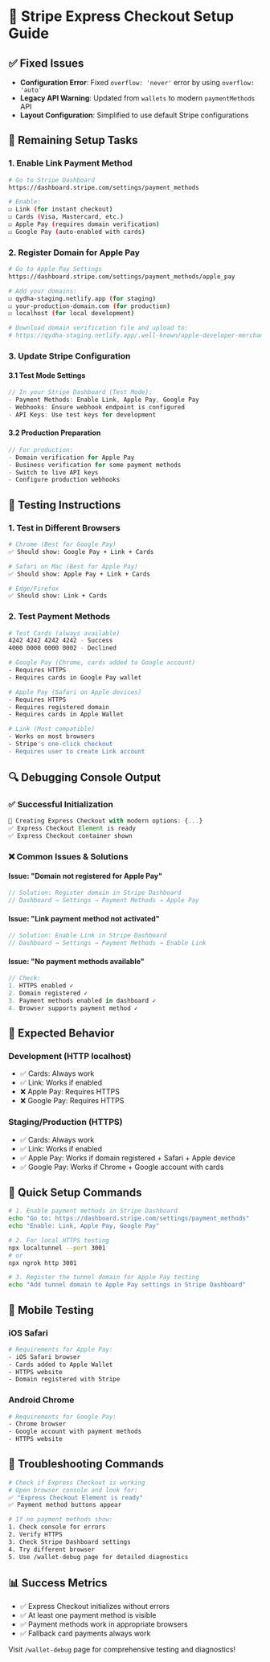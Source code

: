 # 🚀 Stripe Express Checkout Setup Guide

## ✅ Fixed Issues
- **Configuration Error**: Fixed `overflow: 'never'` error by using `overflow: 'auto'`
- **Legacy API Warning**: Updated from `wallets` to modern `paymentMethods` API
- **Layout Configuration**: Simplified to use default Stripe configurations

## 🔧 Remaining Setup Tasks

### 1. **Enable Link Payment Method**
```bash
# Go to Stripe Dashboard
https://dashboard.stripe.com/settings/payment_methods

# Enable:
☑️ Link (for instant checkout)
☑️ Cards (Visa, Mastercard, etc.)
☑️ Apple Pay (requires domain verification)
☑️ Google Pay (auto-enabled with cards)
```

### 2. **Register Domain for Apple Pay**
```bash
# Go to Apple Pay Settings
https://dashboard.stripe.com/settings/payment_methods/apple_pay

# Add your domains:
☑️ qydha-staging.netlify.app (for staging)
☑️ your-production-domain.com (for production)
☑️ localhost (for local development)

# Download domain verification file and upload to:
# https://qydha-staging.netlify.app/.well-known/apple-developer-merchantid-domain-association
```

### 3. **Update Stripe Configuration**

#### 3.1 Test Mode Settings
```javascript
// In your Stripe Dashboard (Test Mode):
- Payment Methods: Enable Link, Apple Pay, Google Pay
- Webhooks: Ensure webhook endpoint is configured
- API Keys: Use test keys for development
```

#### 3.2 Production Preparation
```javascript
// For production:
- Domain verification for Apple Pay
- Business verification for some payment methods
- Switch to live API keys
- Configure production webhooks
```

## 🧪 Testing Instructions

### 1. **Test in Different Browsers**
```bash
# Chrome (Best for Google Pay)
✅ Should show: Google Pay + Link + Cards

# Safari on Mac (Best for Apple Pay)
✅ Should show: Apple Pay + Link + Cards

# Edge/Firefox
✅ Should show: Link + Cards
```

### 2. **Test Payment Methods**
```bash
# Test Cards (always available)
4242 4242 4242 4242 - Success
4000 0000 0000 0002 - Declined

# Google Pay (Chrome, cards added to Google account)
- Requires HTTPS
- Requires cards in Google Pay wallet

# Apple Pay (Safari on Apple devices)
- Requires HTTPS
- Requires registered domain
- Requires cards in Apple Wallet

# Link (Most compatible)
- Works on most browsers
- Stripe's one-click checkout
- Requires user to create Link account
```

## 🔍 Debugging Console Output

### ✅ **Successful Initialization**
```javascript
🔧 Creating Express Checkout with modern options: {...}
✅ Express Checkout Element is ready
✅ Express Checkout container shown
```

### ❌ **Common Issues & Solutions**

#### Issue: "Domain not registered for Apple Pay"
```javascript
// Solution: Register domain in Stripe Dashboard
// Dashboard → Settings → Payment Methods → Apple Pay
```

#### Issue: "Link payment method not activated"
```javascript
// Solution: Enable Link in Stripe Dashboard
// Dashboard → Settings → Payment Methods → Enable Link
```

#### Issue: "No payment methods available"
```javascript
// Check:
1. HTTPS enabled ✓
2. Domain registered ✓
3. Payment methods enabled in dashboard ✓
4. Browser supports payment method ✓
```

## 🎯 Expected Behavior

### Development (HTTP localhost)
- ✅ Cards: Always work
- ✅ Link: Works if enabled
- ❌ Apple Pay: Requires HTTPS
- ❌ Google Pay: Requires HTTPS

### Staging/Production (HTTPS)
- ✅ Cards: Always work
- ✅ Link: Works if enabled
- ✅ Apple Pay: Works if domain registered + Safari + Apple device
- ✅ Google Pay: Works if Chrome + Google account with cards

## 🚀 Quick Setup Commands

```bash
# 1. Enable payment methods in Stripe Dashboard
echo "Go to: https://dashboard.stripe.com/settings/payment_methods"
echo "Enable: Link, Apple Pay, Google Pay"

# 2. For local HTTPS testing
npx localtunnel --port 3001
# or
npx ngrok http 3001

# 3. Register the tunnel domain for Apple Pay testing
echo "Add tunnel domain to Apple Pay settings in Stripe Dashboard"
```

## 📱 Mobile Testing

### iOS Safari
```bash
# Requirements for Apple Pay:
- iOS Safari browser
- Cards added to Apple Wallet
- HTTPS website
- Domain registered with Stripe
```

### Android Chrome
```bash
# Requirements for Google Pay:
- Chrome browser
- Google account with payment methods
- HTTPS website
```

## 🔧 Troubleshooting Commands

```bash
# Check if Express Checkout is working
# Open browser console and look for:
✅ "Express Checkout Element is ready"
✅ Payment method buttons appear

# If no payment methods show:
1. Check console for errors
2. Verify HTTPS
3. Check Stripe Dashboard settings
4. Try different browser
5. Use /wallet-debug page for detailed diagnostics
```

## 📊 Success Metrics

- ✅ Express Checkout initializes without errors
- ✅ At least one payment method is visible
- ✅ Payment methods work in appropriate browsers
- ✅ Fallback card payments always work

Visit `/wallet-debug` page for comprehensive testing and diagnostics! 